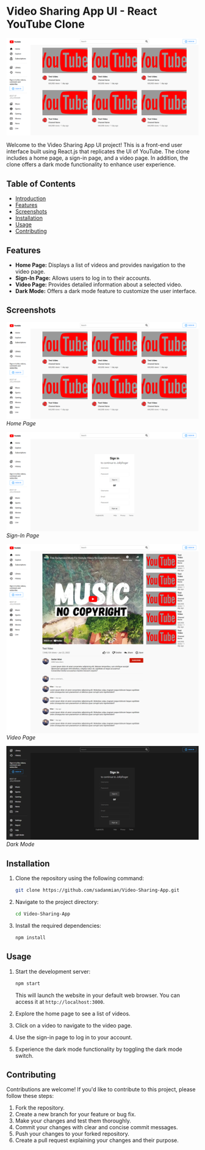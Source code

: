 # Video Sharing App UI - React YouTube Clone

![Video Sharing App UI](./public/home.png)

Welcome to the Video Sharing App UI project! This is a front-end user interface built using React.js that replicates the UI of YouTube. The clone includes a home page, a sign-in page, and a video page. In addition, the clone offers a dark mode functionality to enhance user experience.

## Table of Contents

- [Introduction](#video-sharing-app-ui---react-youtube-clone)
- [Features](#features)
- [Screenshots](#screenshots)
- [Installation](#installation)
- [Usage](#usage)
- [Contributing](#contributing)

## Features

- **Home Page:** Displays a list of videos and provides navigation to the video page.
- **Sign-In Page:** Allows users to log in to their accounts.
- **Video Page:** Provides detailed information about a selected video.
- **Dark Mode:** Offers a dark mode feature to customize the user interface.

## Screenshots

![Home Page](./public/home.png)
_Home Page_

![Sign-In Page](./public/signin.png)
_Sign-In Page_

![Video Page](./public/video.png)
_Video Page_

![Video Page](./public/darkmode.png)
_Dark Mode_

## Installation

1. Clone the repository using the following command:

   ```bash
   git clone https://github.com/sadanmian/Video-Sharing-App.git
   ```

2. Navigate to the project directory:

   ```bash
   cd Video-Sharing-App
   ```

3. Install the required dependencies:

   ```bash
   npm install
   ```

## Usage

1. Start the development server:

   ```bash
   npm start
   ```

   This will launch the website in your default web browser. You can access it at `http://localhost:3000`.

2. Explore the home page to see a list of videos.

3. Click on a video to navigate to the video page.

4. Use the sign-in page to log in to your account.

5. Experience the dark mode functionality by toggling the dark mode switch.

## Contributing

Contributions are welcome! If you'd like to contribute to this project, please follow these steps:

1. Fork the repository.
2. Create a new branch for your feature or bug fix.
3. Make your changes and test them thoroughly.
4. Commit your changes with clear and concise commit messages.
5. Push your changes to your forked repository.
6. Create a pull request explaining your changes and their purpose.

